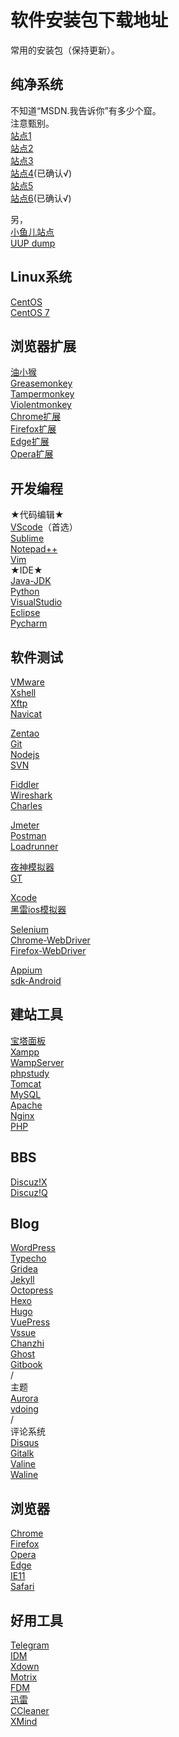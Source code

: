 # 软件安装包下载地址

常用的安装包（保持更新）。  

## 纯净系统 
不知道“MSDN.我告诉你”有多少个窟。  
注意甄别。  
[站点1](https://www.xitongku.com/)  
[站点2](http://www.msdn1.cn/)  
[站点3](https://www.msdn3.com/)  
[站点4](https://msdn.itellyou.cn/)(已确认√)  
[站点5](https://www.wogaosuni.com/)  
[站点6](https://next.itellyou.cn/)(已确认√)  

另，  
[小鱼儿站点](https://www.yrxitong.com/)  
[UUP dump](https://uupdump.net/)  

## Linux系统 
[CentOS](https://www.centos.org/)  
[CentOS 7](http://mirrors.aliyun.com/centos/7.8.2003/isos/x86_64/CentOS-7-x86_64-DVD-2003.iso)  

## 浏览器扩展
[油小猴](https://www.youxiaohou.com/)  
[Greasemonkey](https://www.greasespot.net/)  
[Tampermonkey](https://www.tampermonkey.net/)  
[Violentmonkey](https://violentmonkey.github.io/)  
[Chrome扩展](https://chrome.google.com/webstore/)  
[Firefox扩展](https://addons.mozilla.org/)  
[Edge扩展](https://microsoftedge.microsoft.com/)  
[Opera扩展](https://addons.opera.com/)  

## 开发编程 
★代码编辑★  
[VScode](https://code.visualstudio.com/)（首选）  
[Sublime](https://www.sublimetext.com/)  
[Notepad++](https://notepad-plus-plus.org/)  
[Vim](https://www.vim.org/)  
★IDE★  
[Java-JDK](https://www.oracle.com/java/technologies/javase-downloads.html)  
[Python](https://www.python.org/downloads/)  
[VisualStudio](https://visualstudio.microsoft.com/)  
[Eclipse](https://www.eclipse.org/downloads/packages/)  
[Pycharm](https://www.jetbrains.com/pycharm/)  

## 软件测试 
[VMware](https://www.vmware.com/cn.html)  
[Xshell](https://www.netsarang.com/zh/xshell/)  
[Xftp](https://www.netsarang.com/zh/xftp/)  
[Navicat](https://www.navicat.com.cn/)  

[Zentao](https://www.zentao.net/)  
[Git](https://git-scm.com/)  
[Nodejs](https://nodejs.org/en/)  
[SVN](https://tortoisesvn.net/)  

[Fiddler](https://www.telerik.com/fiddler)  
[Wireshark](https://www.wireshark.org/)  
[Charles](https://www.charlesproxy.com/)  

[Jmeter](https://jmeter.apache.org/)  
[Postman](https://www.postman.com/)  
[Loadrunner](https://www.microfocus.com/zh-cn/products/loadrunner-professional/overview)  

[夜神模拟器](https://www.yeshen.com/)  
[GT](https://gt.qq.com/)  

[Xcode](https://developer.apple.com/xcode/)  
[黑雷ios模拟器](https://www.heilei.com/)  

[Selenium](https://www.selenium.dev/)  
[Chrome-WebDriver](https://chromedriver.chromium.org/)  
[Firefox-WebDriver](https://developer.mozilla.org/en-US/docs/Web/WebDriver)  

[Appium](http://appium.io/)  
[sdk-Android](https://developer.android.com/studio)  

## 建站工具 
[宝塔面板](https://www.bt.cn/)  
[Xampp](https://www.apachefriends.org/)  
[WampServer](https://www.wampserver.com/)  
[phpstudy](https://www.xp.cn/)  
[Tomcat](https://tomcat.apache.org/)  
[MySQL](https://www.mysql.com/)  
[Apache](https://www.apache.org/)  
[Nginx](http://nginx.org/)  
[PHP](https://www.php.net/)  

## BBS 
[Discuz!X](https://www.discuz.net/)  
[Discuz!Q](https://discuz.chat/)  

## Blog 
[WordPress](https://wordpress.com/)  
[Typecho](http://typecho.org/)  
[Gridea](https://gridea.dev/)  
[Jekyll](https://jekyllrb.com/)  
[Octopress](http://octopress.org/)  
[Hexo](https://hexo.io/)  
[Hugo](https://gohugo.io/)  
[VuePress](https://vuepress.vuejs.org/)  
[Vssue](https://vssue.js.org/)  
[Chanzhi](https://www.zsite.com/)  
[Ghost](https://ghost.org/)  
[Gitbook](https://www.gitbook.com/)  
/  
主题  
[Aurora](https://github.com/chanshiyucx/aurora)  
[vdoing](https://github.com/xugaoyi/vuepress-theme-vdoing)  
/  
评论系统  
[Disqus](https://disqus.com/)  
[Gitalk](https://gitalk.github.io/)  
[Valine](https://valine.js.org/)  
[Waline](https://waline.js.org/)  

## 浏览器 
[Chrome](https://www.google.com/chrome/)  
[Firefox](https://www.mozilla.org/en-US/)  
[Opera](https://www.opera.com/)  
[Edge](https://www.microsoft.com/en-us/edge)  
[IE11](https://www.microsoft.com/en-us/download/details.aspx?id=41628)  
[Safari](https://www.apple.com/safari/)  

## 好用工具 
[Telegram](https://telegram.org/)  
[IDM](https://www.internetdownloadmanager.com/)  
[Xdown](https://xdown.org/)  
[Motrix](https://motrix.app/)  
[FDM](https://www.freedownloadmanager.org/)  
[迅雷](https://www.xunlei.com/)  
[CCleaner](https://www.ccleaner.com/)  
[XMind](https://www.xmind.cn/)  